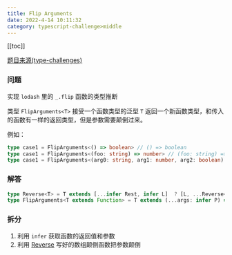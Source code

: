```yaml
---
title: Flip Arguments
date: 2022-4-14 10:11:32
category: typescript-challenge>middle
---
```


[[toc]]

[题目来源(type-challenges)](https://github.com/type-challenges/type-challenges/blob/master/questions/3196-medium-flip-arguments/README.md)

### 问题
实现 `lodash` 里的 `_.flip` 函数的类型推断

类型 `FlipArguments<T>` 接受一个函数类型的泛型 `T` 返回一个新函数类型，和传入的函数有一样的返回类型，但是参数需要颠倒过来。

例如：

```typescript
type case1 = FlipArguments<() => boolean> // () => boolean
type case1 = FlipArguments<(foo: string) => number> // (foo: string) => number
type case1 = FlipArguments<(arg0: string, arg1: number, arg2: boolean) => void> // (arg0: boolean, arg1: number, arg2: string) => void
```

### 解答

```typescript
type Reverse<T> = T extends [...infer Rest, infer L]  ? [L, ...Reverse<Rest>] : T
type FlipArguments<T extends Function> = T extends (...args: infer P) => infer R ? (...args: Reverse<P>) => R: never
```

### 拆分
1. 利用 `infer` 获取函数的返回值和参数
2. 利用 [Reverse](/challenges/type/middle-45) 写好的数组颠倒函数把参数颠倒


